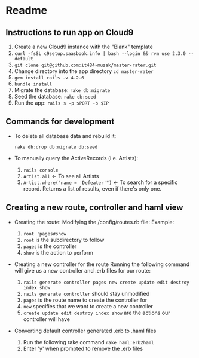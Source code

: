 # Readme

## Instructions to run app on Cloud9

1. Create a new Cloud9 instance with the "Blank" template
1. ```curl -fsSL c9setup.saasbook.info | bash --login && rvm use 2.3.0 --default```
1. ```git clone git@github.com:it484-muzak/master-rater.git```
1. Change directory into the app directory ```cd master-rater```
1. ```gem install rails -v 4.2.6```
1. ```bundle install```
1. Migrate the database: ```rake db:migrate```
1. Seed the database: ```rake db:seed```
1. Run the app: ```rails s -p $PORT -b $IP```


## Commands for development
* To delete all database data and rebuild it: 

   ```rake db:drop db:migrate db:seed```
* To manually query the ActiveRecords (i.e. Artists):

   1. ```rails console```
   2. ```Artist.all``` <- To see all Artists
   3. ```Artist.where("name = 'Defeater'")``` <- To search for a specific record. Returns a list of results, even if there's only one.

## Creating a new route, controller and haml view
* Creating the route:
	Modifying the /config/routes.rb file:
	Example: 
	1. ```root 'pages#show```
	1. ```root``` is the subdirectory to follow
	1. ```pages``` is the controller 
	1. ```show``` is the action to perform

* Creating a new controller for the route
	Running the following command will give us a new controller and .erb files for our route:
	1. ```rails generate controller pages new create update edit destroy index show```
	1. ```rails generate controller``` should stay unmodified
	1. ```pages``` is the route name to create the controller for
	1. ```new``` specifies that we want to create a new controller
	1. ```create update edit destroy index show``` are the actions our controller will have

* Converting default controller generated .erb to .haml files
	1. Run the following rake command ```rake haml:erb2haml```
	1. Enter 'y' when prompted to remove the .erb files


